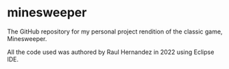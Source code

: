 # minesweeper
The GitHub repository for my personal project rendition of the classic game, Minesweeper.

All the code used was authored by Raul Hernandez in 2022 using Eclipse IDE.

